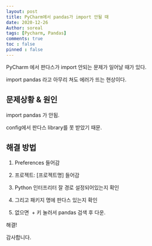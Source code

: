 ```yaml
---
layout: post
title: PyCharm에서 pandas가 import 안될 때
date: 2020-12-26
Author: soreal
tags: [Pycharm, Pandas]
comments: true
toc : false
pinned : false
---
```



PyCharm 에서 판다스가 import 안되는 문제가 일어날 때가 있다.

import pandas 라고 아무리 쳐도 에러가 뜨는 현상이다.


<!-- more -->


## 문제상황 & 원인 


import pandas 가 안됨.

config에서 판다스 library를 못 받았기 때문.


## 해결 방법

1. Preferences 들어감

2. 프로젝트: [프로젝트명] 들어감

3. Python 인터프리터 잘 경로 설정되어있는지 확인

4. 그리고 패키지 명에 판다스 있는지 확인

5. 없으면  + 키 눌러서 pandas 검색 후 다운.


해결!



감사합니다.


